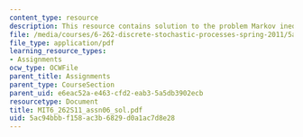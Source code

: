 ```yaml
---
content_type: resource
description: This resource contains solution to the problem Markov inequality.
file: /media/courses/6-262-discrete-stochastic-processes-spring-2011/5ac94bbbf158ac3b6829d0a1ac7d8e28_MIT6_262S11_assn06_sol.pdf
file_type: application/pdf
learning_resource_types:
- Assignments
ocw_type: OCWFile
parent_title: Assignments
parent_type: CourseSection
parent_uid: e6eac52a-e463-cfd2-eab3-5a5db3902ecb
resourcetype: Document
title: MIT6_262S11_assn06_sol.pdf
uid: 5ac94bbb-f158-ac3b-6829-d0a1ac7d8e28
---
```

